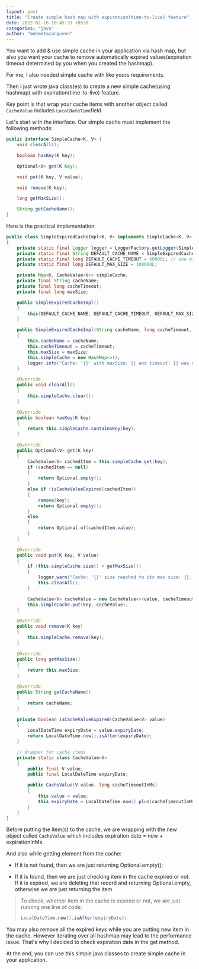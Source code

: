 ```yaml
---
layout: post
title: "Create simple hash map with expiration(time-to-live) feature"
date: 2022-02-16 10:45:31 +0530
categories: "java"
author: "mehmetozanguven"
---
```


You want to add & use simple cache in your application via hash map, but also you want your cache to remove automatically expired values(expiration timeout determined by you when you created the hashmap).

For me, I also needed simple cache with like yours requirements.

Then I just wrote java class(es) to create a new simple cache(using hashmap) with expiration(time-to-live) feature.

Key point is that wrap your cache items with another object called `CacheValue` includes `LocalDateTime`field

Let's start with the interface. Our simple cache must implement the following methods:

```java
public interface SimpleCache<K, V> {
    void clearAll();

    boolean hasKey(K key);

    Optional<V> get(K Key);

    void put(K key, V value);

    void remove(K key);

    long getMaxSize();

    String getCacheName();
}
```

Here is the practical implementation:

```java
public class SimpleExpiredCacheImpl<K, V> implements SimpleCache<K, V>
{
    private static final Logger logger = LoggerFactory.getLogger(SimpleExpiredCacheImpl.class);
    private static final String DEFAULT_CACHE_NAME = SimpleExpiredCacheImpl.class.getSimpleName();
    private static final long DEFAULT_CACHE_TIMEOUT = 60000L; // one min in mis
    private static final long DEFAULT_MAX_SIZE = 100000L;

    private Map<K, CacheValue<V>> simpleCache;
    private final String cacheName;
    private final long cacheTimeout;
    private final long maxSize;

    public SimpleExpiredCacheImpl()
    {
        this(DEFAULT_CACHE_NAME, DEFAULT_CACHE_TIMEOUT, DEFAULT_MAX_SIZE);
    }

    public SimpleExpiredCacheImpl(String cacheName, long cacheTimeout, long maxSize)
    {
        this.cacheName = cacheName;
        this.cacheTimeout = cacheTimeout;
        this.maxSize = maxSize;
        this.simpleCache = new HashMap<>();
        logger.info("Cache: '{}' with maxSize: {} and timeout: {} was created.", cacheName, maxSize, cacheTimeout);
    }

    @Override
    public void clearAll()
    {
        this.simpleCache.clear();
    }

    @Override
    public boolean hasKey(K key)
    {
        return this.simpleCache.containsKey(key);
    }

    @Override
    public Optional<V> get(K key)
    {
        CacheValue<V> cachedItem = this.simpleCache.get(key);
        if (cachedItem == null)
        {
            return Optional.empty();
        }
        else if (isCacheValueExpired(cachedItem))
        {
            remove(key);
            return Optional.empty();
        }
        else
        {
            return Optional.of(cachedItem.value);
        }
    }

    @Override
    public void put(K key, V value)
    {
        if (this.simpleCache.size() > getMaxSize())
        {
            logger.warn("Cache: '{}' size reached to its max size: {}. Clearing the cache", getCacheName(), getMaxSize());
            this.clearAll();
        }

        CacheValue<V> cacheValue = new CacheValue<>(value, cacheTimeout);
        this.simpleCache.put(key, cacheValue);
    }

    @Override
    public void remove(K key)
    {
        this.simpleCache.remove(key);
    }

    @Override
    public long getMaxSize()
    {
        return this.maxSize;
    }

    @Override
    public String getCacheName()
    {
        return cacheName;
    }

    private boolean isCacheValueExpired(CacheValue<V> value)
    {
        LocalDateTime expiryDate = value.expiryDate;
        return LocalDateTime.now().isAfter(expiryDate);
    }

    // Wrapper for cache items
    private static class CacheValue<V>
    {
        public final V value;
        public final LocalDateTime expiryDate;

        public CacheValue(V value, long cacheTimeoutInMs)
        {
            this.value = value;
            this.expiryDate = LocalDateTime.now().plus(cacheTimeoutInMs, ChronoUnit.MILLIS);
        }
    }
}
```

Before putting the item(s) to the cache, we are wrapping with the new object called `CacheValue` which includes expiration date = now + expirationInMs.

And also while getting element from the cache:

- If it is not found, then we are just returning Optional.empty();

- If it is found, then we are just checking item in the cache expired or not. If it is expired, we are deleting that record and returning Optional.empty, otherwise we are just returning the item

> To check, whether item in the cache is expired or not, we are just running one line of code:
>
> ```java
> LocalDateTime.now().isAfter(expiryDate);
> ```

You may also remove all the expired keys while you are putting new item in the cache. However iterating over all hashmap may lead to the performance issue. That's why I decided to check expiration date in the get method.

At the end, you can use this simple java classes to create simple cache in your application.
